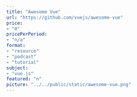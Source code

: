 ```yaml
---
title: "Awesome Vue"
url: "https://github.com/vuejs/awesome-vue"
price: 
- "0"
pricePerPeriod: 
- "n/a"
format: 
- "resource"
- "podcast"
- "tutorial"
subject: 
- "vue.js"
featured: "n"
picture: "../../public/static/awesome-vue.png"
---
```

